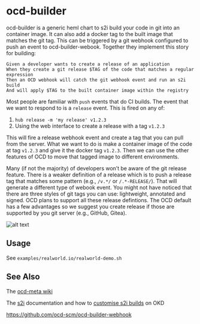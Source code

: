 # ocd-builder

ocd-builder is a generic heml chart to s2i build your code in git into an container image. It can also add a docker tag to the built image that matches the git tag. This can be triggered by a git webhook configured to push an event to ocd-builder-webook. Together they implement this story for building:

```
Given a developer wants to create a release of an application 
When they create a git release $TAG of the code that matches a regular expression
Then an OCD webhook will catch the git webhook event and run an s2i build
And will apply $TAG to the built container image within the registry
```

Most people are familiar with `push` events that do CI builds. The event that we want to respond to is a `release` event. This is fired on any of:

 1. `hub release -m 'my release' v1.2.3`
 2. Using the web interface to create a release with a tag `v1.2.3`

This will fire a release webhook event and create a tag that you can pull from the server. What we want to do is make a container image of the code at tag `v1.2.3` and give it the docker tag `v1.2.3`. Then we can use the other features of OCD to move that tagged image to different environments. 

Many (if not the majority) of developers won’t be aware of the git release feature. There is a weaker definition of a release which is to push a release tag that matches some pattern (e.g., `/v.*/` or `/.*-RELEASE/`). That will generate a different type of webook event. You might not have noticed that there are three styles of git tags you can use: lightweight, annotated and signed. OCD plans to support all these release defintions. The OCD default has a few advantages so we suggest you create release if those are supported by you git server (e.g., GitHub, Gitea). 

![alt text][ocd-build-components]

[ocd-build-components]: https://github.com/ocd-scm/ocd-meta/blob/master/imgs/ocd-builder.png?raw=true "OCD Builder Components"

## Usage

See `examples/realworld.io/realworld-demo.sh`

## See Also

The [ocd-meta wiki](https://github.com/ocd-scm/ocd-meta/wiki)

The [s2i](https://github.com/openshift/source-to-image/blob/master/README.md) documentation and how to [customise s2i builds](https://docs.openshift.com/container-platform/3.11/using_images/s2i_images/customizing_s2i_images.html) on OKD

https://github.com/ocd-scm/ocd-builder-webhook
